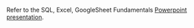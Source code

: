 Refer to the SQL, Excel, GoogleSheet Fundamentals [Powerpoint presentation](https://github.com/JessicaGutstein/SQL-and-Excel-Fundamentals/blob/main/SQL%2C%20Excel%2C%20GoogleSheet%20Fundamentals.pdf).
